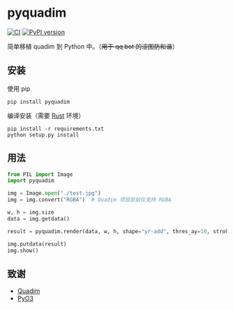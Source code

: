 # pyquadim
[![CI](https://github.com/Widecss/pyquadim/actions/workflows/ci.yml/badge.svg)](https://github.com/Widecss/pyquadim/actions/workflows/ci.yml)
[![PyPI version](https://badge.fury.io/py/pyquadim.svg)](https://badge.fury.io/py/pyquadim)

简单移植 quadim 到 Python 中。（~~用于 qq bot 的涩图防和谐~~）

## 安装
使用 pip
~~~
pip install pyquadim
~~~

编译安装（需要 [Rust](https://www.rust-lang.org/) 环境）
~~~
pip install -r requirements.txt
python setup.py install
~~~

## 用法
~~~ python
from PIL import Image
import pyquadim

img = Image.open("./test.jpg")
img = img.convert("RGBA")  # Quadim 项目目前仅支持 RGBA

w, h = img.size
data = img.getdata()

result = pyquadim.render(data, w, h, shape="yr-add", thres_ay=10, stroke_width=6)

img.putdata(result)
img.show()
~~~


## 致谢
- [Quadim](https://github.com/eternal-io/quadim)
- [PyO3](https://github.com/PyO3/pyo3)
